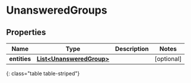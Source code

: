 # UnansweredGroups


## Properties

| Name | Type | Description | Notes |
| ------------ | ------------- | ------------- | ------------- |
| **entities** | [**List&lt;UnansweredGroup&gt;**](UnansweredGroup) |  |  [optional] |
{: class="table table-striped"}



